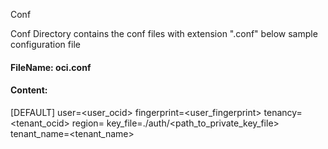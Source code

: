 Conf 

Conf Directory contains the conf files with extension ".conf"
below sample configuration file

#### FileName: oci.conf

#### Content:

[DEFAULT]
user=<user_ocid>
fingerprint=<user_fingerprint>
tenancy=<tenant_ocid>
region=<region>
key_file=./auth/<path_to_private_key_file>
tenant_name=<tenant_name>